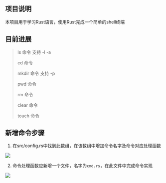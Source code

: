 ## 项目说明

本项目用于学习Rust语言，使用Rust完成一个简单的shell终端



## 目前进展

> ls    命令 支持 -l -a
>
> cd    命令
>
> mkdir 命令 支持 -p
>
> pwd   命令
>
> rm    命令
> 
> clear 命令
> 
> touch 命令


## 新增命令步骤

1. 在src/config.rs中找到此数组，在该数组中增加命令名字及命令对应处理函数

![](https://yring-me.oss-cn-beijing.aliyuncs.com/test/%E6%88%AA%E5%B1%8F2024-02-16%2016.32.33.png)

2. 命令处理函数应新增一个文件，名字为`cmd.rs`，在此文件中完成命令实现

![](https://yring-me.oss-cn-beijing.aliyuncs.com/test/%E6%88%AA%E5%B1%8F2024-02-16%2016.35.03.png)